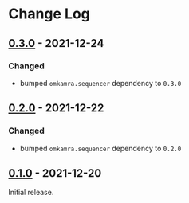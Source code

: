 # Change Log

## [0.3.0] - 2021-12-24

### Changed

- bumped `omkamra.sequencer` dependency to `0.3.0`

## [0.2.0] - 2021-12-22

### Changed

- bumped `omkamra.sequencer` dependency to `0.2.0`

## [0.1.0] - 2021-12-20

Initial release.

[0.3.0]: https://github.com/omkamra/sequencer-midi/compare/0.2.0...0.3.0
[0.2.0]: https://github.com/omkamra/sequencer-midi/compare/0.1.0...0.2.0
[0.1.0]: https://github.com/omkamra/sequencer-midi/tree/0.1.0
